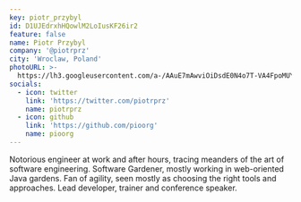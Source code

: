 ```yaml
---
key: piotr_przybyl
id: D1UJEdrxhHQowlM2LoIusKF26ir2
feature: false
name: Piotr Przybyl
company: '@piotrprz'
city: 'Wroclaw, Poland'
photoURL: >-
  https://lh3.googleusercontent.com/a-/AAuE7mAwviOiDsdE0N4o7T-VA4FpoMUYsszHyM1jH27q9wJXxQAeTZNRO6QvLbvglC8u6Em3-NZj1NI65lq2SwbP52ViWHhdX23dQg_gm_Lmeqz7IJhHOOqZ4FXvAWi9PjCAeuAMBh0DNXJNiBrr9r1qULe6lzFMl1eGw7p4J-s1FR_596zjzyZ1jambSSwZwFQrKORby9ip4lBE5PU3J0MnCVUdqhKy0IA0BF4Y9EQsXTYDAFuYLzGYIIizCtAqWEvhoGwhMqHG2ZgD0lvp7vlQpJUxH3YsrM8nuOZyniwh3tReDlGXXmgnJUzEcOuO9_1Jhyg-0hwD8pDfelsco17-IGna0-f3YkwDGJ8lnI8iDoQ80jxe1pUKMndYN2H3o5RPpMtQNESjOE2O9QG1PN1VRCB1zuyxNwcUS8lIv9CYHx4SD7l2FX9-QoOxem4sT9ILkByqO5THb4t8QG9ZnxDIWATj6Z2zRI1lT4W8U1G_NorzYzyxdvHgGOc2m2MG-oJZXcIg8zWef6i1YRbGwSYfop2C_Tj2hhR8nFtOrfTo3F92VArJFoIA-L4meOdffNx5hLb91wC7iHbw61jKkP-W-ZKF6x7oKz45iq3yVLQ-HewU9ynjOZ5zrdIhFnaD_vVOxzV9w3ZQ0TGG0j8aMQA7CYZqjRRWANzDAW802tNlMIjfAdbGyd4uCcQD3i-8jZXHkImXdtH0Ni-dZUHvD34ay4_bpAgrbDe2xKrIlNLERSk_aUkb4QxnkymO5dy6dxRrPKK3C1r5eSDXujCMCGfR1FxK0YUvRuW3T3GhCfohrCmWN4Fr-gg6YI23DQ9K1AqfXbJlzSidvMpFixMUOWHrJBA4o09l7itlTiO2o_AWI4ESMevDO0HFQi2OMu4V7IPX0g6YMGsDvVXveix0-LMYgcNJiMCvbMiYASzh9UqMPh72uBJ9lHEv08bX
socials:
  - icon: twitter
    link: 'https://twitter.com/piotrprz'
    name: piotrprz
  - icon: github
    link: 'https://github.com/pioorg'
    name: pioorg
---
```

Notorious engineer at work and after hours, tracing meanders of the art of software engineering. Software Gardener, mostly working in web-oriented Java gardens. Fan of agility, seen mostly as choosing the right tools and approaches. Lead developer, trainer and conference speaker.